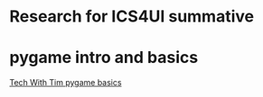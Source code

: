 # Research for ICS4UI summative

# pygame intro and basics 
[Tech With Tim pygame basics](https://www.youtube.com/watch?v=jO6qQDNa2UY&t=259s)